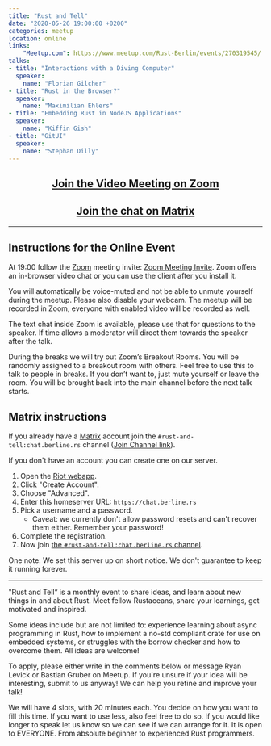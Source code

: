 ```yaml
---
title: "Rust and Tell"
date: "2020-05-26 19:00:00 +0200"
categories: meetup
location: online
links:
    "Meetup.com": https://www.meetup.com/Rust-Berlin/events/270319545/
talks:
- title: "Interactions with a Diving Computer"
  speaker:
    name: "Florian Gilcher"
- title: "Rust in the Browser?"
  speaker:
    name: "Maximilian Ehlers"
- title: "Embedding Rust in NodeJS Applications"
  speaker:
    name: "Kiffin Gish"
- title: "GitUI"
  speaker:
    name: "Stephan Dilly"
---
```


<center>
    <h2><a href="https://zoom.us/j/83382103476">Join the Video Meeting on Zoom</a></h2>
    <h2><a href="https://matrix.to/#/!nScYCdqWQUsTkFRJMb:chat.berline.rs">Join the chat on Matrix</a></h2>
</center>

---

## Instructions for the Online Event

At 19:00 follow the [Zoom][] meeting invite: [Zoom Meeting Invite](https://zoom.us/j/83382103476).
Zoom offers an in-browser video chat or you can use the client after you install it.

You will automatically be voice-muted and not be able to unmute yourself during the meetup.
Please also disable your webcam.
The meetup will be recorded in Zoom, everyone with enabled video will be recorded as well.

The text chat inside Zoom is available, please use that for questions to the speaker. If time allows a moderator will direct them towards the speaker after the talk.

During the breaks we will try out Zoom’s Breakout Rooms.
You will be randomly assigned to a breakout room with others.
Feel free to use this to talk to people in breaks. If you don’t want to, just mute yourself or leave the room.
You will be brought back into the main channel before the next talk starts.

## Matrix instructions

If you already have a [Matrix][] account join the `#rust-and-tell:chat.berline.rs` channel ([Join Channel link][channel]).

If you don't have an account you can create one on our server.

1. Open the [Riot webapp][riot].
2. Click "Create Account".
3. Choose "Advanced".
4. Enter this homeserver URL: `https://chat.berline.rs`
5. Pick a username and a password.
    * Caveat: we currently don't allow password resets and can't recover them either. Remember your password!
6. Complete the registration.
7. Now join [the `#rust-and-tell:chat.berline.rs` channel][channel].

One note: We set this server up on short notice.
We don't guarantee to keep it running forever.

[Zoom]: https://zoom.us/
[Matrix]: https://matrix.org/
[riot]: https://riot.im/app/#/welcome
[matrix-clients]: https://matrix.org/clients
[channel]: https://matrix.to/#/!nScYCdqWQUsTkFRJMb:chat.berline.rs

-----------

"Rust and Tell“ is a monthly event to share ideas, and learn about new things in and about Rust. Meet fellow Rustaceans, share your learnings, get motivated and inspired.

Some ideas include but are not limited to: experience learning about async programming in Rust, how to implement a no-std compliant crate for use on embedded systems, or struggles with the borrow checker and how to overcome them. All ideas are welcome!

To apply, please either write in the comments below or message Ryan Levick or Bastian Gruber on Meetup. If you're unsure if your idea will be interesting, submit to us anyway! We can help you refine and improve your talk!

We will have 4 slots, with 20 minutes each. You decide on how you want to fill this time. If you want to use less, also feel free to do so. If you would like longer to speak let us know so we can see if we can arrange for it. It is open to EVERYONE. From absolute beginner to experienced Rust programmers.
